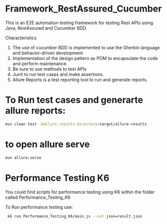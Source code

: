 # Framework_RestAssured_Cucumber
This is an E2E automation testing framework for testing Rest APIs using Java, RestAssured and Cucumber BDD.

Characteristics

1. The use of cucumber BDD is implemented to use the Gherkin language and behavior-driven development.
2. Implementation of the design pattern as POM to encapsulate the code and perform maintenance.
3. Be sure to use methods to test APIs
4. Junit to run test cases and make assertions.
5. Allure Reports is a test reporting tool to run and generate reports.

  # To Run test cases and generarte allure reports:

  ```bash
mvn clean test -Dallure.results.directory=target/allure-results
```

# to open allure serve

```bash
mvn allure:serve
```

 # Performance Testing K6

You could find scripts for performance testing using K6 within the folder called Performance_Tesitng_K6

To Run performance testing use:

```bash
 k6 run Performance_Testing_K6/main.js --out json=result.json
```
  
